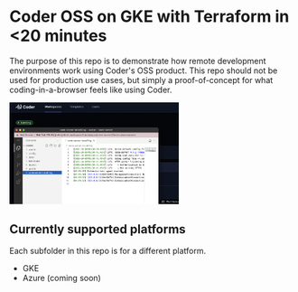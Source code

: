 # Coder OSS on GKE with Terraform in <20 minutes

The purpose of this repo is to demonstrate how remote development environments work using Coder's OSS product. This repo should not be used for production use cases, but simply a proof-of-concept for what coding-in-a-browser feels like using Coder.

<img src="docs/vscode.png" width="300">

## Currently supported platforms

Each subfolder in this repo is for a different platform.

* GKE
* Azure (coming soon)